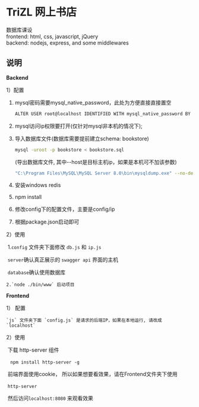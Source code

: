 # TriZL 网上书店
数据库课设  
frontend: html, css, javascript, jQuery  
backend: nodejs, express, and some middlewares

## 说明

**Backend**

1）配置

1. mysql密码需要mysql_native_password，此处为方便直接直接置空
   ```bash
   ALTER USER root@localhost IDENTIFIED WITH mysql_native_password BY ''
   ```
   
2. mysql访问ip权限要打开(仅针对mysql非本机的情况下);

3. 导入数据库文件(数据库需要提前建立schema: bookstore)
   ```bash
   mysql -uroot -p bookstore < bookstore.sql
   ```
   (导出数据库文件, 其中--host是目标主机ip，如果是本机可不加该参数)
   ```bash
   "C:\Program Files\MySQL\MySQL Server 8.0\bin\mysqldump.exe" --no-defaults -uroot -p --host=10.243.56.142 bookstore > bookstore.sql
   ```

4. 安装windows redis

5. npm install

6. 修改config下的配置文件，主要是config/ip

7. 根据package.json启动即可

2）使用

​	1.`config` 文件夹下面修改 `db.js` 和 `ip.js` 

​		`server`确认真正展示的 `swagger api` 界面的主机

​		`database`确认使用数据库

 	2.`node ./bin/www` 启动项目

**Frontend**

1） 配置

 	`js` 文件夹下面 `config.js` 是请求的后端IP，如果在本地运行, 请改成 `localhost`

 2）使用

​	下载 http-server 组件

​	```	npm install http-server -g```

​	前端界面使用cookie， 所以如果想要看效果，请在Frontend文件夹下使用

​	`http-server`

​	然后访问`localhost:8080` 来观看效果

